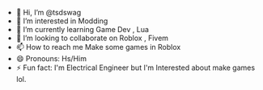 - 👋 Hi, I’m @tsdswag
- 👀 I’m interested in Modding
- 🌱 I’m currently learning Game Dev , Lua
- 💞️ I’m looking to collaborate on Roblox , Fivem
- 📫 How to reach me Make some games in Roblox
- 😄 Pronouns: Hs/Him
- ⚡ Fun fact: I'm Electrical Engineer but I'm Interested about make games lol.

<!---
tsdswag/tsdswag is a ✨ special ✨ repository because its `README.md` (this file) appears on your GitHub profile.
You can click the Preview link to take a look at your changes.
--->
